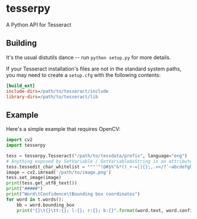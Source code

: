 tesserpy
========

A Python API for Tesseract

Building
--------
It's the usual distutils dance -- run `python setup.py` for more details.

If your Tesseract installation's files are not in the standard system paths, you may need to create a `setup.cfg` with the following contents:

```ini
[build_ext]
include-dirs=/path/to/tesseract/include
library-dirs=/path/to/tesseract/lib
```

Example
-------
Here's a simple example that requires OpenCV:

```python
import cv2
import tesserpy

tess = tesserpy.Tesseract("/path/to/tessdata/prefix", language="eng")
# Anything exposed by SetVariable / GetVariableAsString is an attribute
tess.tessedit_char_whitelist = """'"!@#$%^&*()_+-=[]{};,.<>/?`~abcdefghijklmnopqrstuvwxyzABCDEFGHIJKLMNOPQRSTUVWXYZ0123456789"""
image = cv2.imread('/path/to/image.png')
tess.set_image(image)
print(tess.get_utf8_text())
print("#####")
print("Word\tConfidence\tBounding box coordinates")
for word in t.words():
	bb = word.bounding_box
	print("{}\t{}\tt:{}; l:{}; r:{}; b:{}".format(word.text, word.confidence, bb.top, bb.left, bb.right, bb.bottom))
```
